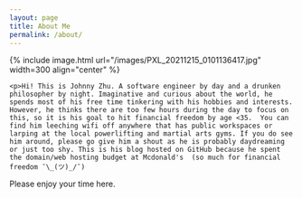 ```yaml
---
layout: page
title: About Me
permalink: /about/
---
```


<!-- {% include image.html url="/images/johnny.png" caption="Hi! I am Johnny Zhu A software engineer, passionate and curious to learn new technologies" width=300 align="right" %} -->

{% include image.html url="/images/PXL_20211215_0101136417.jpg"  width=300 align="center" %}

<div style="clear: left;">

    <p>Hi! This is Johnny Zhu. A software engineer by day and a drunken philosopher by night. Imaginative and curious about the world, he spends most of his free time tinkering with his hobbies and interests. However, he thinks there are too few hours during the day to focus on this, so it is his goal to hit financial freedom by age <35.  You can find him leeching wifi off anywhere that has public workspaces or larping at the local powerlifting and martial arts gyms. If you do see him around, please go give him a shout as he is probably daydreaming or just too shy. This is his blog hosted on GitHub because he spent the domain/web hosting budget at Mcdonald's  (so much for financial freedom ¯\_(ツ)_/¯)

Please enjoy your time here.
</p>
</div>